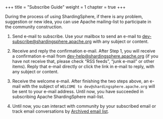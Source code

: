 +++
title = "Subscribe Guide"
weight = 1
chapter = true
+++

During the process of using ShardingSphere, if there is any problem, suggestion or new idea, you can use Apache mailing-list to participate in the community construction.

1. Send e-mail to subscribe. 
Use your mailbox to send an e-mail to [dev-subscribe@shardingsphere.apache.org](mailto:dev-subscribe@shardingsphere.apache.org) with any subject or content.

1. Receive and reply the confirmation e-mail.
After Step 1, you will receive a confirmation e-mail from [dev-help@shardingsphere.apache.org](mailto:dev-help@shardingsphere.apache.org) (if you have not receive that, please check “RSS feeds”, “junk e-mail” or other items). Reply that e-mail directly or click the link in e-mail to reply, with any subject or content.

1. Receive the welcome e-mail.
After finishing the two steps above, an e-mail with the subject of `WELCOME to dev@shardingsphere.apache.org` will be sent to your e-mail address. Until now, you have succeeded in subscribing Apache ShardingSphere mail-list.

1. Until now, you can interact with community by your subscribed email or track email conversations by [Archived email list](https://lists.apache.org/list.html?dev@shardingsphere.apache.org).
